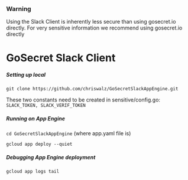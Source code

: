 ### Warning
Using the Slack Client is inherently less secure than using gosecret.io directly. For very sensitive information we recommend using gosecret.io directly

# GoSecret Slack Client 

##### Setting up local

`git clone https://github.com/chriswalz/GoSecretSlackAppEngine.git`

These two constants need to be created in sensitive/config.go:
`SLACK_TOKEN, SLACK_VERIF_TOKEN`

##### Running on App Engine 

`cd GoSecretSlackAppEngine` (where app.yaml file is)

`gcloud app deploy --quiet`

##### Debugging App Engine deployment

`gcloud app logs tail`





  
